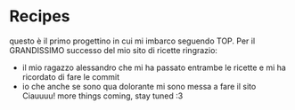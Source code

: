 # Recipes
questo è il primo progettino in cui mi imbarco seguendo TOP. Per il GRANDISSIMO successo del mio sito di ricette ringrazio:
- il mio ragazzo alessandro che mi ha passato entrambe le ricette e mi ha ricordato di fare le commit
- io che anche se sono qua dolorante mi sono messa a fare il sito
Ciauuuu! more things coming, stay tuned :3